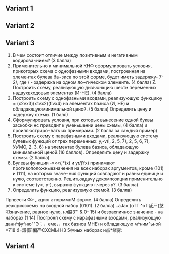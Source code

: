 ## Variant 1

## Variant 2

## Variant 3

1.	В чем состоит отличие между позитивным и негативным кодирова¬нием? (3 балла)
2.	Применительно к минимальной КНФ сформулировать условия, прикоторых схема с однофазными входами, построенная на элементах булева ба¬зиса по этой форме, будет иметь задержку- 7-2/, где / - задержка на одном ло¬гическом элементе. (4 балла)
Z. Построить схему, реализующую дизъюнкцию шести переменных надвухвходовых элементах (И-НЕ). (4 балла)
4.	Построить схему с однофазными входами, реализующую функциюу = (x2vx3)(x1vx2)(flvx4) на элементах базиса (И, НЕ) и обладающуюминимальной ценой. (5 балла) Определить цену и задержку схемы. (1 балл)
5.	Сформулировать условия, при которых вынесение одной буквы заскобки нс приводит к уменьшении цены схемы, (4 балла) и проиллюстриро¬вать их примерами. (2 балла за каждый пример)
6.	Построить схему с парафазными входами, реализующую систему
булевых функций от трех переменных: y,-v(l, 2, 5, 7),	2, 5, 6, 7),
Уэ'МО, 2. 3. 6) на элементах булева базиса, обладающую минимальной ценой.(16 баллов). Определить цену и задержку схемы. (2 балла)
7.	Булевы функции -»<«/,*(х) и yr/j’fx) принимают противоположныезначения на всех наборах аргументов, кроме (101) и (111), на которых значе¬ния функций совпадают и равны единице и нулю, соответственно. Решитьзадачу декомпозиции применительно к системе (у>, у-), выразив функцию г.через у?. (3 балла)
8.	Определить функцию, реализуемую схемой. (3 балла)

Прнвесги Ф> ,,кцию к норммнМ форме. (4 балла) Определить реакциюсхемы на входной набор (0101). (2 балла)
..aJax (оТТ ^оТ 氐尸(芝叩значение, равное нулю, нл股3"' & 0-	15) и безрахпичнос значение - на наборах (1 14)
Посгронп схему с иарафазными входами, реалнзующую данн^фу^ню""Э；，еме，，гах базнса МНЕ) и обладающую м^ним^ьной =718 б=嚣鄂1偏严СХСМЫ Н3 5林ных наборах и点*绪雾:


## Variant 4